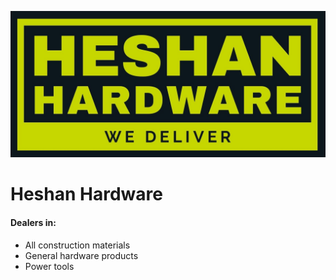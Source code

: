 ![Logo](web/WEB-INF/resources/images/logo.jpg)

# Heshan Hardware

#### Dealers in:
* All construction materials
* General hardware products
* Power tools